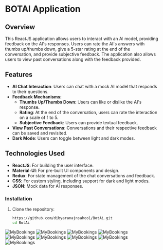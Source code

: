# BOTAI Application

## Overview

This ReactJS application allows users to interact with an AI model, providing feedback on the AI's responses. Users can rate the AI's answers with thumbs up/thumbs down, give a 5-star rating at the end of the conversation, and provide subjective feedback. The application also allows users to view past conversations along with the feedback provided.

## Features

- **AI Chat Interaction**: Users can chat with a mock AI model that responds to their questions.
- **Feedback Mechanisms**:
  - **Thumbs Up/Thumbs Down**: Users can like or dislike the AI's response.
  - **Rating**: At the end of the conversation, users can rate the interaction on a scale of 1 to 5.
  - **Subjective Feedback**: Users can provide textual feedback.
- **View Past Conversations**: Conversations and their respective feedback can be saved and revisited.
- **Dark Mode**: Users can toggle between light and dark modes.

## Technologies Used

- **ReactJS**: For building the user interface.
- **Material-UI**: For pre-built UI components and design.
- **Redux**: For state management of the chat conversations and feedback.
- **CSS**: For custom styling, including support for dark and light modes.
- **JSON**: Mock data for AI responses.


### Installation

1. Clone the repository:
   ```bash
   https://github.com/dibyaranajnsahoo1/BotAi.git
   cd BotAi
![MyBookings ](https://github.com/dibyaranajnsahoo1/BotAi/blob/main/Screenshot%202024-12-19%20153415.png)
![MyBookings ](https://github.com/dibyaranajnsahoo1/BotAi/blob/main/Screenshot%202024-12-19%20153421.png)
![MyBookings ](https://github.com/dibyaranajnsahoo1/BotAi/blob/main/Screenshot%202024-12-19%20153432.png)
![MyBookings ](https://github.com/dibyaranajnsahoo1/BotAi/blob/main/Screenshot%202024-12-19%20153439.png)
![MyBookings ](https://github.com/dibyaranajnsahoo1/BotAi/blob/main/Screenshot%202024-12-19%20153500.png)
![MyBookings ](https://github.com/dibyaranajnsahoo1/BotAi/blob/main/Screenshot%202024-12-19%20153506.png)
![MyBookings ](https://github.com/dibyaranajnsahoo1/BotAi/blob/main/Screenshot%202024-12-19%20153531.png)
![MyBookings ](https://github.com/dibyaranajnsahoo1/BotAi/blob/main/Screenshot%202024-12-19%20153522.png)
![MyBookings ](https://github.com/dibyaranajnsahoo1/BotAi/blob/main/Screenshot%202024-12-19%20153539.png)












